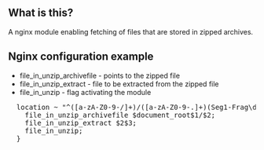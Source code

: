 ## What is this?
A nginx module enabling fetching of files that are stored in zipped archives.

## Nginx configuration example

* file_in_unzip_archivefile - points to the zipped file
* file_in_unzip_extract - file to be extracted from the zipped file
* file_in_unzip - flag activating the module

<pre>
  location ~ "^([a-zA-Z0-9-/]+)/([a-zA-Z0-9-.]+)(Seg1-Frag\d+)$" {
    file_in_unzip_archivefile $document_root$1/$2;
    file_in_unzip_extract $2$3;
    file_in_unzip;
  }
</pre>
